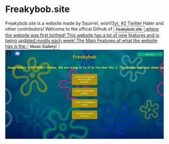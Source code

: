 # Freakybob.site
Freakybob.site is a website made by 5quirrel, wish13yt, #2 Twitter Hater and other contributors! 
Welcome to the offical Github of <a href="https//freakybob.site"><button>freakybob.site</button> where the website was first birthed!
This website has a lot of new features and is being updated mostly each week! 
The Main Features of what the website has is the: 
 <a href="https//freakybob.site/musicgallery.html"><button>Music Gallery!</button>
<img src="Snapshots/Screenshot 2024-08-29 12.38.20 AM.png">
